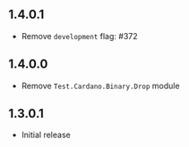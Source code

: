 ## 1.4.0.1

* Remove `development` flag: #372

## 1.4.0.0

* Remove `Test.Cardano.Binary.Drop` module

## 1.3.0.1

* Initial release


